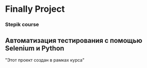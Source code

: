 # Finally Project
### Stepik course
## Автоматизация тестирования с помощью Selenium и Python

"Этот проект создан в рамках курса"